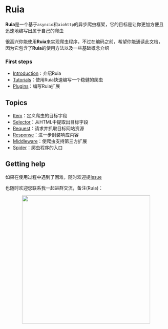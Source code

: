 # Ruia

**Ruia**是一个基于`asyncio`和`aiohttp`的异步爬虫框架，它的目标是让你更加方便且迅速地编写出属于自己的爬虫

很高兴你能使用**Ruia**来实现爬虫程序，不过在编码之前，希望你能通读此文档，因为它包含了**Ruia**的使用方法以及一些基础概念介绍

### First steps

- [Introduction](./introduction.md)：介绍Ruia
- [Tutorials](./tutorials.md)：使用Ruia快速编写一个稳健的爬虫
- [Plugins](./plugins.md)：编写Ruia扩展

## Topics

- [Item](./topics/item.md)：定义爬虫的目标字段
- [Selector](./topics/selector.md)：从HTML中提取出目标字段
- [Request](./topics/request.md)：请求并抓取目标网站资源
- [Response](./topics/response.md)：进一步封装响应内容
- [Middleware](./topics/middleware.md)：使爬虫支持第三方扩展
- [Spider](./topics/spider.md)：爬虫程序的入口

## Getting help

如果在使用过程中遇到了困难，随时欢迎提[Issue](https://github.com/howie6879/Ruia/issues)

也随时欢迎您联系我一起进群交流，备注(Ruia)：

<div align=center><img width="400" height="400" src="https://raw.githubusercontent.com/howie6879/howie6879.github.io/img/pictures/20190529083905.png" /></div>